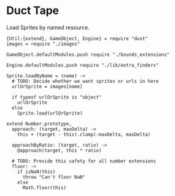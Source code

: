 Duct Tape
=========

Load Sprites by named resource.

    {Util:{extend}, GameObject, Engine} = require "dust"
    images = require "./images"

    GameObject.defaultModules.push require "./bounds_extensions"

    Engine.defaultModules.push require "./lib/extra_finders"

    Sprite.loadByName = (name) ->
      # TODO: Decide whether we want sprites or urls in here
      urlOrSprite = images[name]

      if typeof urlOrSprite is "object"
        urlOrSprite
      else
        Sprite.load(urlOrSprite)

    extend Number.prototype,
      approach: (target, maxDelta) ->
        this + (target - this).clamp(-maxDelta, maxDelta)

      approachByRatio: (target, ratio) ->
        @approach(target, this * ratio)

      # TODO: Provide this safety for all number extensions
      floor: ->
        if isNaN(this)
          throw "Can't floor NaN"
        else
          Math.floor(this)
